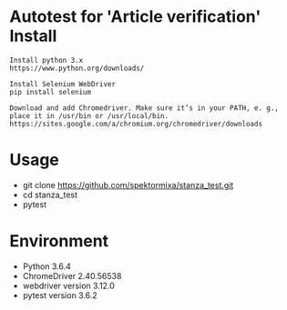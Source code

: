 
Autotest for 'Article verification'
Install
=======
    Install python 3.x
    https://www.python.org/downloads/
    
    Install Selenium WebDriver
    pip install selenium
    
    Download and add Chromedriver. Make sure it’s in your PATH, e. g., place it in /usr/bin or /usr/local/bin.
    https://sites.google.com/a/chromium.org/chromedriver/downloads
    

Usage
=====
 - git clone https://github.com/spektormixa/stanza_test.git
 - cd stanza_test
 - pytest
 

Environment
=====
- Python 3.6.4
- ChromeDriver 2.40.56538
- webdriver version 3.12.0
- pytest version 3.6.2
